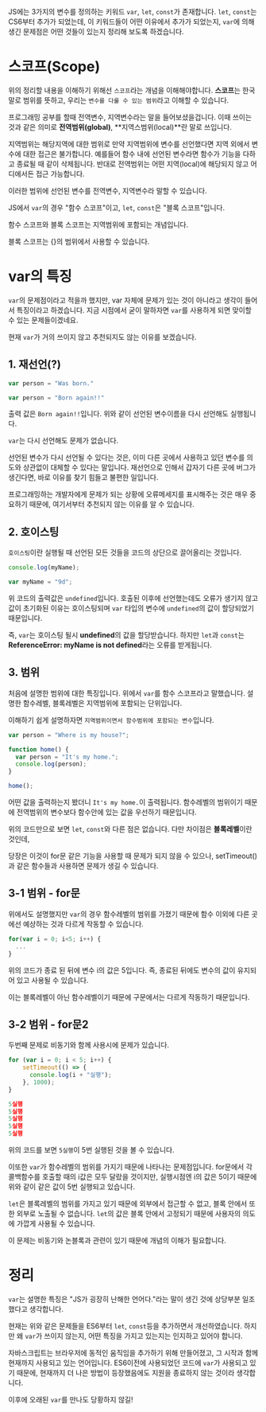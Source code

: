 JS에는 3가지의 변수를 정의하는 키워드 `var`, `let`, `const`가 존재합니다.
`let`, `const`는 CS6부터 추가가 되었는데, 이 키워드들이 어떤 이유에서 추가가 되었는지, `var`에 의해 생긴 문제점은 어떤 것들이 있는지 정리해 보도록 하겠습니다.

# 스코프(Scope)

위의 정리할 내용을 이해하기 위해선 `스코프`라는 개념을 이해해야합니다.
**스코프**는 한국말로 범위를 뜻하고, 우리는 `변수를 다룰 수 있는 범위`라고 이해할 수 있습니다.

프로그래밍 공부를 할때 전역변수, 지역변수라는 말을 들어보셨을겁니다. 이때 쓰이는 것과 같은 의미로 **전역범위(global)**, **지역스범위(local)**란 말로 쓰입니다.

지역범위는 해당지역에 대한 범위로 만약 지역범위에 변수를 선언했다면 지역 외에서 변수에 대한 접근은 불가합니다. 예를들어 함수 내에 선언된 변수라면 함수가 기능을 다하고 종료될 때 같이 삭제됩니다.
반대로 전역범위는 어떤 지역(local)에 해당되지 않고 어디에서든 접근 가능합니다.

이러한 범위에 선언된 변수를 전역변수, 지역변수라 말할 수 있습니다.

JS에서 `var`의 경우 "함수 스코프"이고, `let`, `const`은 "블록 스코프"입니다.

함수 스코프와 블록 스코프는 지역범위에 포함되는 개념입니다.

블록 스코프는 {}의 범위에서 사용할 수 있습니다.

# var의 특징

`var`의 문제점이라고 적을까 했지만, var 자체에 문제가 있는 것이 아니라고 생각이 들어서 특징이라고 하겠습니다. 지금 시점에서 굳이 말하자면 `var`를 사용하게 되면 맞이할 수 있는 문제들이겠네요.

현재 `var`가 거의 쓰이지 않고 추천되지도 않는 이유를 보겠습니다.

## 1. 재선언(?)

```js
var person = "Was born."

var person = "Born again!!"
```

출력 값은 `Born again!!`입니다.
위와 같이 선언된 변수이름을 다시 선언해도 실행됩니다.

`var`는 다시 선언해도 문제가 없습니다.

선언된 변수가 다시 선언될 수 있다는 것은, 이미 다른 곳에서 사용하고 있던 변수를 의도와 상관없이 대체할 수 있다는 말입니다.
재선언으로 인해서 갑자기 다른 곳에 버그가 생긴다면, 바로 이유를 찾기 힘들고 불편한 일입니다.

프로그래밍하는 개발자에게 문제가 되는 상황에 오류메세지를 표시해주는 것은 매우 중요하기 때문에, 여기서부터 추천되지 않는 이유를 알 수 있습니다.

## 2. 호이스팅

`호이스팅`이란 실행될 때 선언된 모든 것들을 코드의 상단으로 끌어올리는 것입니다. 

```js
console.log(myName);

var myName = "9d";
```

위 코드의 출력값은 `undefined`입니다.
호출된 이후에 선언했는데도 오류가 생기지 않고 값이 초기화된 이유는 호이스팅되며 `var` 타입의 변수에 `undefined`의 값이 할당되었기 때문입니다.

즉, `var`는 호이스팅 될시 **undefined**의 값을 할당받습니다.
하지만 `let`과 `const`는 **ReferenceError: myName is not defined**라는 오류를 받게됩니다.

## 3. 범위

처음에 설명한 범위에 대한 특징입니다.
위에서 `var`를 함수 스코프라고 말했습니다.
설명한 함수레벨, 블록레벨은 지역범위에 포함되는 단위입니다.

이해하기 쉽게 설명하자면 `지역범위이면서 함수범위에 포함되는 변수`입니다.

```js
var person = "Where is my house?";

function home() {
  var person = "It's my home.";
  console.log(person);
}

home();
```

어떤 값을 출력하는지 봤더니 `It's my home.`이 출력됩니다.
함수레벨의 범위이기 때문에 전역범위의 변수보다 함수안에 있는 값을 우선하기 때문입니다.

위의 코드만으로 보면 `let`, `const`와 다른 점은 없습니다.
다만 차이점은 **블록레벨**이란 것인데,

당장은 이것이 for문 같은 기능을 사용할 때 문제가 되지 않을 수 있으나, setTimeout()과 같은 함수들과 사용하면 문제가 생길 수 있습니다.

## 3-1 범위 - for문

위에서도 설명했지만 `var`의 경우 함수레벨의 범위를 가졌기 때문에 함수 이외에 다른 곳에선 예상하는 것과 다르게 작동할 수 있습니다.

```js
for(var i = 0; i<5; i++) {
  ...
}
```

위의 코드가 종료 된 뒤에 변수 i의 값은 5입니다.
즉, 종료된 뒤에도 변수의 값이 유지되어 있고 사용될 수 있습니다.

이는 블록레벨이 아닌 함수레벨이기 때문에 구문에서는 다르게 작동하기 때문입니다.

## 3-2 범위 - for문2

두번째 문제로 비동기와 함께 사용시에 문제가 있습니다.

```js
for (var i = 0; i < 5; i++) {
    setTimeout(() => {
      console.log(i + "실행");
    }, 1000);
}
```

```js
5실행
5실행
5실행
5실행
5실행
```

위의 코드를 보면 `5실행`이 5번 실행된 것을 볼 수 있습니다.

이또한 `var`가 함수레벨의 범위를 가지기 때문에 나타나는 문제점입니다.
for문에서 각 콜백함수를 호출할 때의 i값은 모두 달랐을 것이지만, 실행시점엔 i의 값은 5이기 때문에 위와 같이 같은 값이 5번 실행되고 있습니다.

`let`은 블록레벨의 범위를 가지고 있기 때문에 외부에서 접근할 수 없고, 블록 안에서 또한 외부로 노출될 수 없습니다. `let`의 값은 블록 안에서 고정되기 때문에 사용자의 의도에 가깝게 사용될 수 있습니다.

이 문제는 비동기와 논블록과 관련이 있기 때문에 개념의 이해가 필요합니다.

# 정리

`var`는 설명한 특징은 "JS가 굉장히 난해한 언어다."라는 말이 생긴 것에 상당부분 일조했다고 생각합니다.

현재는 위와 같은 문제들을 ES6부터 `let`, `const`등을 추가하면서 개선하였습니다. 하지만 왜 `var`가 쓰이지 않는지, 어떤 특징을 가지고 있는지는 인지하고 있어야 합니다.

자바스크립트는 브라우저에 동적인 움직임을 추가하기 위해 만들어졌고, 그 시작과 함께 현재까지 사용되고 있는 언어입니다.
ES6이전에 사용되었던 코드에 `var`가 사용되고 있기 때문에, 현재까지 더 나은 방법이 등장했음에도 지원을 종료하지 않는 것이라 생각합니다.

이후에 오래된 `var`를 만나도 당황하지 않길!